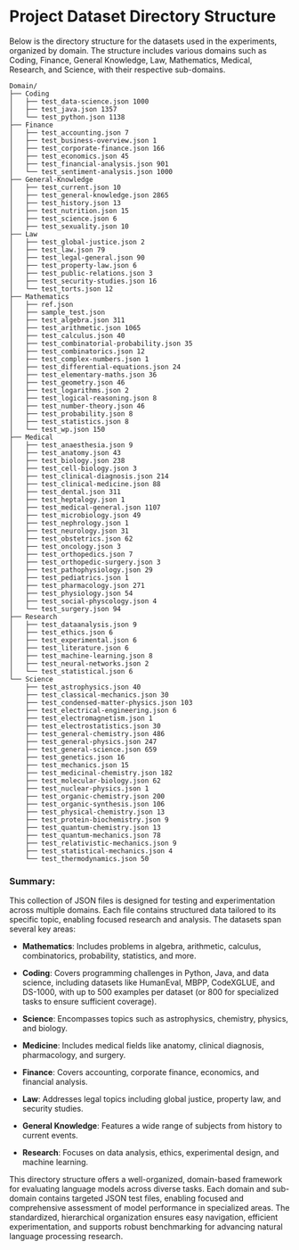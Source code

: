 # Project Dataset Directory Structure

Below is the directory structure for the datasets used in the experiments, organized by domain. The structure includes various domains such as Coding, Finance, General Knowledge, Law, Mathematics, Medical, Research, and Science, with their respective sub-domains.

```plaintext
Domain/
├── Coding
│   ├── test_data-science.json 1000
│   ├── test_java.json 1357
│   └── test_python.json 1138
├── Finance
│   ├── test_accounting.json 7
│   ├── test_business-overview.json 1
│   ├── test_corporate-finance.json 166
│   ├── test_economics.json 45
│   ├── test_financial-analysis.json 901
│   └── test_sentiment-analysis.json 1000
├── General-Knowledge
│   ├── test_current.json 10
│   ├── test_general-knowledge.json 2865
│   ├── test_history.json 13
│   ├── test_nutrition.json 15
│   ├── test_science.json 6
│   ├── test_sexuality.json 10
├── Law
│   ├── test_global-justice.json 2
│   ├── test_law.json 79
│   ├── test_legal-general.json 90
│   ├── test_property-law.json 6
│   ├── test_public-relations.json 3
│   ├── test_security-studies.json 16
│   └── test_torts.json 12
├── Mathematics
│   ├── ref.json
│   ├── sample_test.json
│   ├── test_algebra.json 311
│   ├── test_arithmetic.json 1065
│   ├── test_calculus.json 40
│   ├── test_combinatorial-probability.json 35
│   ├── test_combinatorics.json 12
│   ├── test_complex-numbers.json 1
│   ├── test_differential-equations.json 24
│   ├── test_elementary-maths.json 36
│   ├── test_geometry.json 46
│   ├── test_logarithms.json 2
│   ├── test_logical-reasoning.json 8
│   ├── test_number-theory.json 46
│   ├── test_probability.json 8
│   ├── test_statistics.json 8
│   └── test_wp.json 150
├── Medical
│   ├── test_anaesthesia.json 9
│   ├── test_anatomy.json 43
│   ├── test_biology.json 238
│   ├── test_cell-biology.json 3
│   ├── test_clinical-diagnosis.json 214
│   ├── test_clinical-medicine.json 88
│   ├── test_dental.json 311
│   ├── test_heptalogy.json 1
│   ├── test_medical-general.json 1107
│   ├── test_microbiology.json 49
│   ├── test_nephrology.json 1
│   ├── test_neurology.json 31
│   ├── test_obstetrics.json 62
│   ├── test_oncology.json 3
│   ├── test_orthopedics.json 7
│   ├── test_orthopedic-surgery.json 3
│   ├── test_pathophysiology.json 29
│   ├── test_pediatrics.json 1
│   ├── test_pharmacology.json 271
│   ├── test_physiology.json 54
│   ├── test_social-physcology.json 4
│   └── test_surgery.json 94
├── Research
│   ├── test_dataanalysis.json 9
│   ├── test_ethics.json 6
│   ├── test_experimental.json 6
│   ├── test_literature.json 6
│   ├── test_machine-learning.json 8
│   ├── test_neural-networks.json 2
│   └── test_statistical.json 6
└── Science
    ├── test_astrophysics.json 40
    ├── test_classical-mechanics.json 30
    ├── test_condensed-matter-physics.json 103
    ├── test_electrical-engineering.json 6
    ├── test_electromagnetism.json 1
    ├── test_electrostatistics.json 30
    ├── test_general-chemistry.json 486
    ├── test_general-physics.json 247
    ├── test_general-science.json 659
    ├── test_genetics.json 16
    ├── test_mechanics.json 15
    ├── test_medicinal-chemistry.json 182
    ├── test_molecular-biology.json 62
    ├── test_nuclear-physics.json 1
    ├── test_organic-chemistry.json 200
    ├── test_organic-synthesis.json 106
    ├── test_physical-chemistry.json 13
    ├── test_protein-biochemistry.json 9
    ├── test_quantum-chemistry.json 13
    ├── test_quantum-mechanics.json 78
    ├── test_relativistic-mechanics.json 9
    ├── test_statistical-mechanics.json 4
    └── test_thermodynamics.json 50
```

### Summary:

This collection of JSON files is designed for testing and experimentation across multiple domains. Each file contains structured data tailored to its specific topic, enabling focused research and analysis. The datasets span several key areas:

- **Mathematics**: Includes problems in algebra, arithmetic, calculus, combinatorics, probability, statistics, and more.

- **Coding**: Covers programming challenges in Python, Java, and data science, including datasets like HumanEval, MBPP, CodeXGLUE, and DS-1000, with up to 500 examples per dataset (or 800 for specialized tasks to ensure sufficient coverage).

- **Science**: Encompasses topics such as astrophysics, chemistry, physics, and biology.

- **Medicine**: Includes medical fields like anatomy, clinical diagnosis, pharmacology, and surgery.

- **Finance**: Covers accounting, corporate finance, economics, and financial analysis.

- **Law**: Addresses legal topics including global justice, property law, and security studies.

- **General Knowledge**: Features a wide range of subjects from history to current events.

- **Research**: Focuses on data analysis, ethics, experimental design, and machine learning.

This directory structure offers a well-organized, domain-based framework for evaluating language models across diverse tasks. Each domain and sub-domain contains targeted JSON test files, enabling focused and comprehensive assessment of model performance in specialized areas. The standardized, hierarchical organization ensures easy navigation, efficient experimentation, and supports robust benchmarking for advancing natural language processing research.

